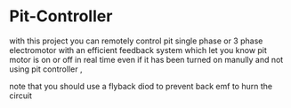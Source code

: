 # Pit-Controller 

with this project you can remotely control pit single phase or 3 phase electromotor with an efficient feedback system which let you know pit motor is on or off in real time even if it has been turned on manully and not using pit controller , 

note that you should use a flyback diod to prevent back emf to hurn the circuit
